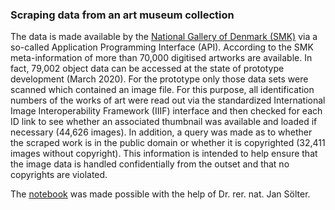 ### Scraping data from an art museum collection

The data is made available by the [National Gallery of Denmark (SMK)](https://www.smk.dk/en/article/smk-open/) via a so-called Application Programming Interface (API). According to the SMK meta-information of more than 70,000 digitised artworks are available. In fact, 79,002 object data can be accessed at the state of prototype development (March 2020). For the prototype only those data sets were scanned which contained an image file. For this purpose, all identification numbers of the works of art were read out via the standardized International Image Interoperability Framework (IIIF) interface and then checked for each ID link to see whether an associated thumbnail was available and loaded if necessary (44,626 images). In addition, a query was made as to whether the scraped work is in the public domain or whether it is copyrighted (32,411 images without copyright). This information is intended to help ensure that the image data is handled confidentially from the outset and that no copyrights are violated.

The [notebook](https://github.com/DominikBoenisch/Training-the-Archive/blob/master/Prototype/1_Scraper/Scraper.ipynb) was made possible with the help of Dr. rer. nat. Jan Sölter.
